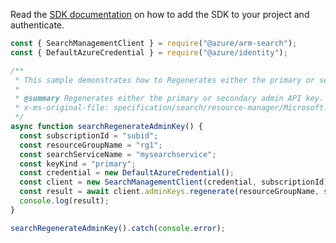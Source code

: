Read the [SDK documentation](https://github.com/Azure/azure-sdk-for-js/blob/%40azure%2Farm-search_3.0.1/sdk/search/arm-search/README.md) on how to add the SDK to your project and authenticate.

```javascript
const { SearchManagementClient } = require("@azure/arm-search");
const { DefaultAzureCredential } = require("@azure/identity");

/**
 * This sample demonstrates how to Regenerates either the primary or secondary admin API key. You can only regenerate one key at a time.
 *
 * @summary Regenerates either the primary or secondary admin API key. You can only regenerate one key at a time.
 * x-ms-original-file: specification/search/resource-manager/Microsoft.Search/stable/2020-08-01/examples/SearchRegenerateAdminKey.json
 */
async function searchRegenerateAdminKey() {
  const subscriptionId = "subid";
  const resourceGroupName = "rg1";
  const searchServiceName = "mysearchservice";
  const keyKind = "primary";
  const credential = new DefaultAzureCredential();
  const client = new SearchManagementClient(credential, subscriptionId);
  const result = await client.adminKeys.regenerate(resourceGroupName, searchServiceName, keyKind);
  console.log(result);
}

searchRegenerateAdminKey().catch(console.error);
```
